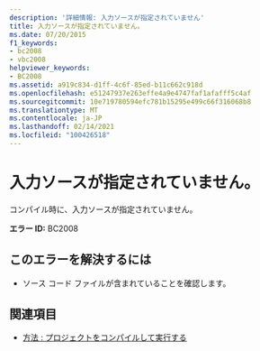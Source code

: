 ```yaml
---
description: '詳細情報: 入力ソースが指定されていません'
title: 入力ソースが指定されていません。
ms.date: 07/20/2015
f1_keywords:
- bc2008
- vbc2008
helpviewer_keywords:
- BC2008
ms.assetid: a919c834-d1ff-4c6f-85ed-b11c662c918d
ms.openlocfilehash: e51247937e263effe4a9e4747faf1afafff5c4af
ms.sourcegitcommit: 10e719780594efc781b15295e499c66f316068b8
ms.translationtype: MT
ms.contentlocale: ja-JP
ms.lasthandoff: 02/14/2021
ms.locfileid: "100426518"
---
```

# <a name="no-input-sources-specified"></a>入力ソースが指定されていません。

コンパイル時に、入力ソースが指定されていません。  
  
 **エラー ID:** BC2008  
  
## <a name="to-correct-this-error"></a>このエラーを解決するには  
  
- ソース コード ファイルが含まれていることを確認します。  
  
## <a name="see-also"></a>関連項目

- [方法 : プロジェクトをコンパイルして実行する](/visualstudio/ide/compiling-and-building-in-visual-studio)
